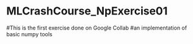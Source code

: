 # MLCrashCourse_NpExercise01
#This is the first exercise done on Google Collab
#an implementation of basic numpy tools
